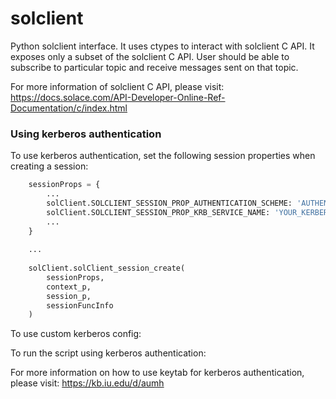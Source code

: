 # solclient

Python solclient interface. It uses ctypes to interact with solclient C API. It exposes only a subset of the solclient C API. User should be able to subscribe to particular topic and receive messages sent on that topic.

For more information of solclient C API, please visit: https://docs.solace.com/API-Developer-Online-Ref-Documentation/c/index.html

### Using kerberos authentication

To use kerberos authentication, set the following session properties when creating a session:

```python
    sessionProps = {
        ... 
        solClient.SOLCLIENT_SESSION_PROP_AUTHENTICATION_SCHEME: 'AUTHENTICATION_SCHEME_GSS_KRB',
        solClient.SOLCLIENT_SESSION_PROP_KRB_SERVICE_NAME: 'YOUR_KERBEROS_SERVICE_NAME',
        ...
    }
    
    ...
    
    solClient.solClient_session_create(
        sessionProps,
        context_p,
        session_p,
        sessionFuncInfo
    )
```

To use custom kerberos config:


To run the script using kerberos authentication:


For more information on how to use keytab for kerberos authentication, please visit: https://kb.iu.edu/d/aumh

